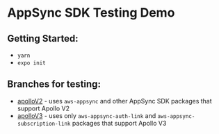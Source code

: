 # AppSync SDK Testing Demo

## Getting Started:

- `yarn`
- `expo init`

## Branches for testing:

- [apolloV2](https://github.com/david-mcafee/appsync-react-native-demo/tree/apolloV2) - uses `aws-appsync` and other AppSync SDK packages that support Apollo V2
- [apolloV3](https://github.com/david-mcafee/appsync-react-native-demo/tree/apolloV3) - uses only `aws-appsync-auth-link` and `aws-appsync-subscription-link` packages that support Apollo V3

